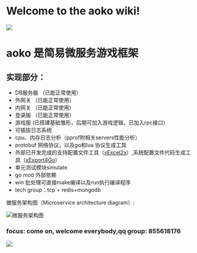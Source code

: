 # Welcome to the aoko wiki!

![](https://i.imgur.com/OUFzKJB.jpg)

# aoko 是简易微服务游戏框架

## 实现部分：
 - DB服务器 （已能正常使用）
 - 外网关 （已能正常使用）
 - 内网关 （已能正常使用）
 - 登录服 （已能正常使用）
 - 游戏服  (已搭建基础雏形，后期可加入游戏逻辑，已加入rpc接口）
 - 可插拔日志系统
 - cpu、内存日志分析（pprof附相关servers性能分析）
 - protobuf 网络协议，以及go和lua 协议生成工具
 - 外部已开发完成的支持配置文件工具（[xExcel2x](https://github.com/Peakchen/xExcel2x "xExcel2x")）,系统配置文件代码生成工具（[xExport4Go](https://github.com/Peakchen/xExport4Go "xExport4Go")）
 - 单元测试模块simulate
 - go mod 外部依赖
 - win 批处理可直接make编译以及run执行编译程序
 - tech group：tcp + redis+mongodb
 
微服务架构图（Microservice architecture diagram）:

 ![微服务架构图](https://github.com/Peakchen/aoko/blob/master/src/note/pic/server_struct.png)

### focus: come on, welcome everybody,qq group: 855618176

![](https://github.com/Peakchen/aoko/blob/master/src/note/pic/qq_group.png)


